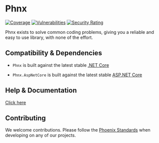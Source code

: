 # Phnx
[![Coverage](https://sonarcloud.io/api/project_badges/measure?project=phoenix-apps_Phnx&metric=coverage)](https://sonarcloud.io/dashboard?id=phoenix-apps_Phnx)
[![Vulnerabilities](https://sonarcloud.io/api/project_badges/measure?project=phoenix-apps_Phnx&metric=vulnerabilities)](https://sonarcloud.io/dashboard?id=phoenix-apps_Phnx)
[![Security Rating](https://sonarcloud.io/api/project_badges/measure?project=phoenix-apps_Phnx&metric=security_rating)](https://sonarcloud.io/dashboard?id=phoenix-apps_Phnx)

Phnx exists to solve common coding problems, giving you a reliable and easy to use library, with none of the effort.

## Compatibility & Dependencies

* `Phnx` is built against the latest stable [.NET Core](https://docs.microsoft.com/en-us/dotnet/)

* `Phnx.AspNetCore` is built against the latest stable [ASP.NET Core](https://docs.microsoft.com/en-us/aspnet/core/)

## Help & Documentation
[Click here](https://phoenix-apps.github.io/Phnx-Wiki)

## Contributing
We welcome contributions. Please follow the [Phoenix Standards](https://github.com/phoenix-apps/Standards) when developing on any of our projects.
